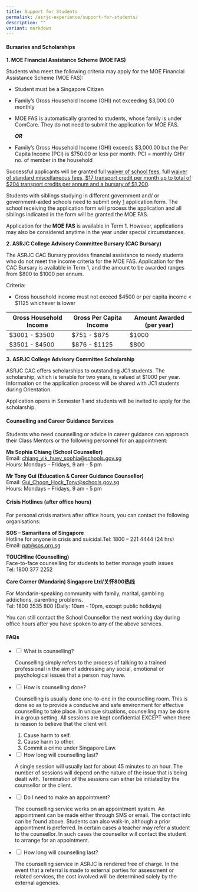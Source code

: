 ```yaml
---
title: Support for Students
permalink: /asrjc-experience/support-for-students/
description: ""
variant: markdown
---
```

#### **Bursaries and Scholarships**

**1\. MOE Financial Assistance Scheme (MOE FAS)**

Students who meet the following criteria may apply for the MOE Financial Assistance Scheme (MOE FAS):

*   Student must be a Singapore Citizen
*   Family’s Gross Household Income (GHI) not exceeding $3,000.00 monthly
*   MOE FAS is automatically granted to students, whose family is under ComCare. They do not need to submit the application for MOE FAS.

    **_OR_**
*   Family’s Gross Household Income (GHI) exceeds $3,000.00 but the Per Capita Income (PCI) is $750.00 or less per month. PCI = monthly GHI/ no. of member in the household
 
Successful applicants will be granted full <u>waiver of school fees</u>, full <u>waiver of standard miscellaneous fees, $17 transport credit per month up to total of $204 transport credits per annum and a bursary of $1,200</u>.

Students with siblings studying in different government and/ or government-aided schools need to submit only <u>1</u> application form. The school receiving the application form will process the application and all siblings indicated in the form will be granted the MOE FAS.

Application for the **MOE FAS** is available in Term 1. However, applications may also be considered anytime in the year under special circumstances.

**2\. ASRJC College Advisory Committee Bursary (CAC Bursary)**

The ASRJC CAC Bursary provides financial assistance to needy students who do not meet the income criteria for the MOE FAS. Application for the CAC Bursary is available in Term 1, and the amount to be awarded ranges from $800 to $1000 per annum. 

Criteria:


*   Gross household income must not exceed $4500 or per capita income &lt; $1125 whichever is lower
   
| **Gross Household Income** | **Gross Per Capita Income** | **Amount Awarded (per year)** |
| -------- | -------- | -------- |
| $3001 - $3500     | $751 - $875     | $1000     |
| $3501 - $4500     | $876 - $1125     | $800     |



**3.**&nbsp;**ASRJC College Advisory Committee Scholarship**

ASRJC CAC offers scholarships to outstanding JC1 students. The scholarship, which is tenable for two years, is valued at $1000 per year. Information on the application process will be shared with JC1 students during Orientation.

Application opens in Semester 1 and students will be invited to apply for the scholarship.

#### **Counselling and Career Guidance Services**

Students who need counselling or advice in career guidance can approach their Class Mentors or the following personnel for an appointment:

**Ms Sophia Chiang (School Counsellor)**  
Email: <a href="mailto:chiang_yik_huey_sophia@schools.gov.sg">chiang_yik_huey_sophia@schools.gov.sg</a><br>
Hours: Mondays – Fridays, 9 am - 5 pm

**Mr Tony Gui (Education &amp; Career Guidance Counsellor)**  
Email: <a href="mailto:Gui_Choon_Hock_Tony@schools.gov.sg">Gui_Choon_Hock_Tony@schools.gov.sg</a><br>
Hours: Mondays – Fridays, 9 am - 5 pm

#### **Crisis Hotlines**&nbsp;(after office hours)

For personal crisis matters after office hours, you can contact the following organisations:

**SOS – Samaritans of Singapore**  
Hotline for anyone in crisis and suicidal.Tel: 1800 – 221 4444 (24 hrs)  
Email:&nbsp;[pat@sos.org.sg](mailto:pat@sos.org.sg)

**TOUCHline (Counselling)**  
Face-to-face counselling for students to better manage youth issues  
Tel: 1800 377 2252

**Care Corner (Mandarin) Singapore Ltd/关怀800热线**

For Mandarin-speaking community with family, marital, gambling addictions, parenting problems.  
Tel: 1800 3535 800 (Daily: 10am - 10pm, except public holidays)

You can still contact the School Counsellor the next working day during office hours after you have spoken to any of the above services.

#### FAQs

<ul class="jekyllcodex_accordion">
  <li>
    <input type="checkbox" id="accordion1">
    <label for="accordion1">What is counselling?</label>
    <div>
      <p>Counselling simply refers to the process of talking to a trained professional in the aim of addressing any social, emotional or psychological issues that a person may have.</p>
    </div>
	</li>
   <li>
    <input type="checkbox" id="accordion2">
    <label for="accordion2">How is counselling done?</label>
    <div>
      <p>Counselling is usually done one-to-one in the counselling room. This is done so as to provide a conducive and safe environment for effective counselling to take place. In unique situations, counselling may be done in a group setting. All sessions are kept confidential EXCEPT when there is reason to believe that the client will:</p>
			<ol>
        <li>Cause harm to self.</li>
        <li>Cause harm to other.</li>
        <li>Commit a crime under Singapore Law.</li>
      </ol>
    </div>
	</li>
	  <li>
    <input type="checkbox" id="accordion3">
    <label for="accordion3">How long will counselling last? </label>
    <div>
			<p>A single session will usually last for about 45 minutes to an hour. The number of sessions will depend on the nature of the issue that is being dealt with. Termination of the sessions can either be initiated by the counsellor or the client.</p>
    </div>
	</li>
	<li>
    <input type="checkbox" id="accordion4">
    <label for="accordion4">Do I need to make an appointment? </label>
    <div>
			<p>The counselling service works on an appointment system. An appointment can be made either through SMS or email. The contact info can be found above. Students can also walk-in, although a prior appointment is preferred. In certain cases a teacher may refer a student to the counsellor. In such cases the counsellor will contact the student to arrange for an appointment.</p>
    </div>
	</li>
	<li>
    <input type="checkbox" id="accordion5">
    <label for="accordion5">How long will counselling last? </label>
    <div>
			<p>The counselling service in ASRJC is rendered free of charge. In the event that a referral is made to external parties for assessment or related services, the cost involved will be determined solely by the external agencies.</p>
    </div>
	</li>
</ul>